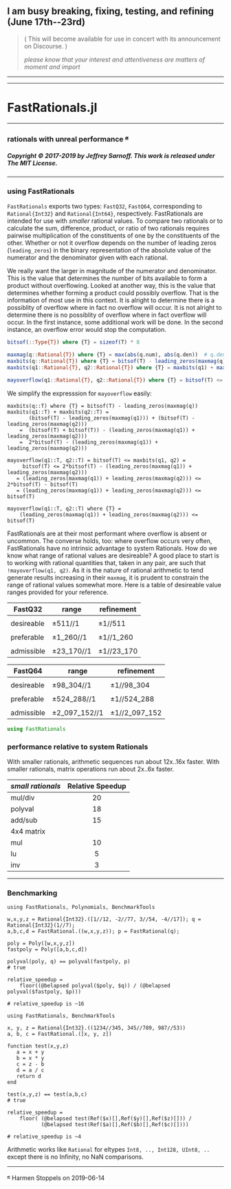 ##  __I am busy breaking, fixing, testing, and refining (June 17th--23rd)__

>  (  This will become available for use in concert with its announcement on Discourse.  )
>
> _please know that your interest and attentiveness are matters of moment and import_    

----
----

# FastRationals.jl

----

### rationals with unreal performance <sup>[𝓪](#source)</sup>

##### Copyright © 2017-2019 by Jeffrey Sarnoff. This work is released under The MIT License.
----

### using FastRationals


`FastRationals` exports two types: `FastQ32`, `FastQ64`, corresponding to `Rational{Int32}` and `Rational{Int64}`, respectively.
FastRationals are intended for use with _smaller_ rational values.  To compare two rationals or to calculate the sum, difference, product, or ratio of two rationals requires pairwise multiplication of the constituents of one by the constituents of the other.  Whether or not it overflow depends on the number of leading zeros (`leading_zeros`) in the binary representation of the absolute value of the numerator and the denominator given with each rational.  

We really want the larger in magnitude of the numerator and denominator. This is the value that determines the number of bits available to form a product without overflowing. Looked at another way, this is the value that determines whether forming a product could possibly overflow. That is the information of most use in this context. It is alright to determine there is a possiblity of overflow where in fact no overflow will occur.  It is not alright to determine there is no possiblity of overflow where in fact overflow will occur.  In the first instance, some additional work will be done.  In the second instance, an overflow error would stop the computation.

```julia
bitsof(::Type{T}) where {T} = sizeof(T) * 8

maxmag(q::Rational{T}) where {T} = max(abs(q.num), abs(q.den))  # q.den != typemin(T)
maxbits(q::Rational{T}) where {T} = bitsof(T) - leading_zeros(maxmag(q))
maxbits(q1::Rational{T}, q2::Rational{T}) where {T} = maxbits(q1) + maxbits(q2)

mayoverflow(q1::Rational{T}, q2::Rational{T}) where {T} = bitsof(T) <= maxbits(q1, q2)
```
We simplify the expresssion for `mayoverflow` easily:
```
maxbits(q::T) where {T} = bitsof(T) - leading_zeros(maxmag(q))
maxbits(q1::T) + maxbits(q2::T) = 
       (bitsof(T) - leading_zeros(maxmag(q1))) + (bitsof(T) - leading_zeros(maxmag(q2)))
    =  (bitsof(T) + bitsof(T)) - (leading_zeros(maxmag(q1)) + leading_zeros(maxmag(q2)))
    =  2*bitsof(T) - (leading_zeros(maxmag(q1)) + leading_zeros(maxmag(q2)))
    
mayoverflow(q1::T, q2::T) = bitsof(T) <= maxbits(q1, q2) =
     bitsof(T) <= 2*bitsof(T) - (leading_zeros(maxmag(q1)) + leading_zeros(maxmag(q2)))
   = (leading_zeros(maxmag(q1)) + leading_zeros(maxmag(q2))) <= 2*bitsof(T) - bitsof(T)
   = (leading_zeros(maxmag(q1)) + leading_zeros(maxmag(q2))) <= bitsof(T)
   
mayoverflow(q1::T, q2::T) where {T} =
    (leading_zeros(maxmag(q1)) + leading_zeros(maxmag(q2))) <= bitsof(T)
```

FastRationals are at their most performant where overflow is absent or uncommon.  The converse holds, too: where overflow occurs very often, FastRationals have no intrinsic advantage to system Rationals.  How do we know what range of rational values are desireable?  A good place to start is to working with rational quantities that, taken in any pair, are such that `!mayoverflow(q1, q2)`.  As it is the nature of rational arithmetic to tend generate results increasing in their `maxmag`, it is prudent to constrain the range of rational values somewhat more.  Here is a table of desireable value ranges provided for your reference.


| FastQ32     |  range      | refinement  |
|-------------|-------------|-------------|
|             |             |             |
| desireable  |    ±511//1  |  ±1//511    |
|             |             |             |
| preferable  |  ±1_260//1  |  ±1//1_260  |
|             |             |             |
| admissible  | ±23_170//1  | ±1//23_170  |


| FastQ64     |  range         | refinement     |
|-------------|----------------|----------------|
|             |                |                |
| desireable  |    ±98_304//1  |  ±1//98_304    |
|             |                |                |
| preferable  |  ±524_288//1   |  ±1//524_288   |
|             |                |                |
| admissible  | ±2_097_152//1  | ±1//2_097_152  |




```julia
using FastRationals

```

### performance relative to system Rationals


With smaller rationals, arithmetic sequences run about 12x..16x faster.
With smaller rationals, matrix operations run about 2x..6x faster.

|  _small rationals_ |  Relative Speedup |
|:------------------------|:-----------------:|
|      mul/div            |       20          |
|      polyval            |       18          |
|      add/sub            |       15          |
|      4x4 matrix         |                   |
|      mul                |       10          |
|      lu                 |        5          | 
|      inv                |        3          |

----

### Benchmarking

```
using FastRationals, Polynomials, BenchmarkTools

w,x,y,z = Rational{Int32}.([1//12, -2//77, 3//54, -4//17]); q = Rational{Int32}(1//7);
a,b,c,d = FastRational.((w,x,y,z)); p = FastRational(q);

poly = Poly([w,x,y,z])
fastpoly = Poly([a,b,c,d])

polyval(poly, q) == polyval(fastpoly, p)
# true

relative_speedup =
    floor((@belapsed polyval($poly, $q)) / (@belapsed polyval($fastpoly, $p)))

# relative_speedup is ~16
```

```
using FastRationals, BenchmarkTools

x, y, z = Rational{Int32}.((1234//345, 345//789, 987//53))
a, b, c = FastRational.([x, y, z])

function test(x,y,z)
   a = x + y
   b = x * y
   c = z - b
   d = a / c
   return d
end

test(x,y,z) == test(a,b,c)
# true

relative_speedup =
    floor( (@belapsed test(Ref($x)[],Ref($y)[],Ref($z)[])) / 
           (@belapsed test(Ref($a)[],Ref($b)[],Ref($c)[])))

# relative_speedup is ~4
```

Arithmetic works like `Rational` for eltypes `Int8, .., Int128, UInt8, ..` except there is no Infinity, no NaN comparisons.

----

<sup><a name="source">[𝓪](#attribution)</a></sup> Harmen Stoppels on 2019-06-14
